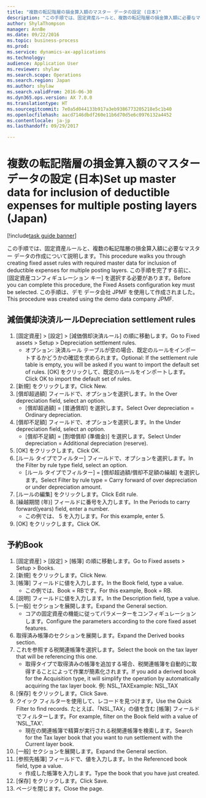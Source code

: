 ```yaml
--- 
title: "複数の転記階層の損金算入額のマスター データの設定 (日本)"
description: "この手順では、固定資産ルールと、複数の転記階層の損金算入額に必要なマスター データの作成について説明します。"
author: ShylaThompson
manager: AnnBe
ms.date: 09/22/2016
ms.topic: business-process
ms.prod: 
ms.service: dynamics-ax-applications
ms.technology: 
audience: Application User
ms.reviewer: shylaw
ms.search.scope: Operations
ms.search.region: Japan
ms.author: shylaw
ms.search.validFrom: 2016-06-30
ms.dyn365.ops.version: AX 7.0.0
ms.translationtype: HT
ms.sourcegitcommit: 7e0a5d044133b917a3eb9386773205218e5c1b40
ms.openlocfilehash: aacd7146dbdf260e11b6d70d5e6c0976132a4452
ms.contentlocale: ja-jp
ms.lasthandoff: 09/29/2017

---
```

# <a name="set-up-master-data-for-inclusion-of-deductible-expenses-for-multiple-posting-layers-japan"></a><span data-ttu-id="31f79-103">複数の転記階層の損金算入額のマスター データの設定 (日本)</span><span class="sxs-lookup"><span data-stu-id="31f79-103">Set up master data for inclusion of deductible expenses for multiple posting layers (Japan)</span></span>

[!include[task guide banner](../../includes/task-guide-banner.md)]

<span data-ttu-id="31f79-104">この手順では、固定資産ルールと、複数の転記階層の損金算入額に必要なマスター データの作成について説明します。</span><span class="sxs-lookup"><span data-stu-id="31f79-104">This procedure walks you through creating fixed asset rules with required master data for inclusion of deductible expenses for multiple posting layers.</span></span> <span data-ttu-id="31f79-105">この手順を完了する前に、 [固定資産コンフィギュレーション キー] を選択する必要があります。</span><span class="sxs-lookup"><span data-stu-id="31f79-105">Before you can complete this procedure, the Fixed Assets configuration key must be selected.</span></span> <span data-ttu-id="31f79-106">この手順は、デモ データ会社 JPMF を使用して作成されました。</span><span class="sxs-lookup"><span data-stu-id="31f79-106">This procedure was created using the demo data company JPMF.</span></span>


## <a name="depreciation-settlement-rules"></a><span data-ttu-id="31f79-107">減価償却決済ルール</span><span class="sxs-lookup"><span data-stu-id="31f79-107">Depreciation settlement rules</span></span>
1. <span data-ttu-id="31f79-108">[固定資産] > [設定] > [減価償却決済ルール] の順に移動します。</span><span class="sxs-lookup"><span data-stu-id="31f79-108">Go to Fixed assets > Setup > Depreciation settlement rules.</span></span>
    * <span data-ttu-id="31f79-109">オプション: 決済ルール テーブルが空の場合、既定のルールをインポートするかどうかの確認を求められます。</span><span class="sxs-lookup"><span data-stu-id="31f79-109">Optional: If the settlement rule table is empty, you will be asked if you want to import the default set of rules.</span></span> <span data-ttu-id="31f79-110">[OK] をクリックして、既定のルールをインポートします。</span><span class="sxs-lookup"><span data-stu-id="31f79-110">Click OK to import the default set of rules.</span></span>  
2. <span data-ttu-id="31f79-111">[新規] をクリックします。</span><span class="sxs-lookup"><span data-stu-id="31f79-111">Click New.</span></span>
3. <span data-ttu-id="31f79-112">[償却超過額] フィールドで、オプションを選択します。</span><span class="sxs-lookup"><span data-stu-id="31f79-112">In the Over depreciation field, select an option.</span></span>
    * <span data-ttu-id="31f79-113">[償却超過額] = [普通償却] を選択します。</span><span class="sxs-lookup"><span data-stu-id="31f79-113">Select Over depreciation = Ordinary depreciation.</span></span>  
4. <span data-ttu-id="31f79-114">[償却不足額] フィールドで、オプションを選択します。</span><span class="sxs-lookup"><span data-stu-id="31f79-114">In the Under depreciation field, select an option.</span></span>
    * <span data-ttu-id="31f79-115">[償却不足額] = [割増償却 (準備金)] を選択します。</span><span class="sxs-lookup"><span data-stu-id="31f79-115">Select Under depreciation = Additional depreciation (reserve).</span></span>  
5. <span data-ttu-id="31f79-116">[OK] をクリックします。</span><span class="sxs-lookup"><span data-stu-id="31f79-116">Click OK.</span></span>
6. <span data-ttu-id="31f79-117">[ルール タイプでフィルター] フィールドで、オプションを選択します。</span><span class="sxs-lookup"><span data-stu-id="31f79-117">In the Filter by rule type field, select an option.</span></span>
    * <span data-ttu-id="31f79-118">[ルール タイプでフィルター] = [償却超過額/償却不足額の繰越] を選択します。</span><span class="sxs-lookup"><span data-stu-id="31f79-118">Select Filter by rule type = Carry forward of over depreciation or under depreciation amount.</span></span>  
7. <span data-ttu-id="31f79-119">[ルールの編集] をクリックします。</span><span class="sxs-lookup"><span data-stu-id="31f79-119">Click Edit rule.</span></span>
8. <span data-ttu-id="31f79-120">[繰越期間 (年)] フィールドに番号を入力します。</span><span class="sxs-lookup"><span data-stu-id="31f79-120">In the Periods to carry forward(years) field, enter a number.</span></span>
    * <span data-ttu-id="31f79-121">この例では、 5 を入力します。</span><span class="sxs-lookup"><span data-stu-id="31f79-121">For this example, enter 5.</span></span>  
9. <span data-ttu-id="31f79-122">[OK] をクリックします。</span><span class="sxs-lookup"><span data-stu-id="31f79-122">Click OK.</span></span>

## <a name="book"></a><span data-ttu-id="31f79-123">予約</span><span class="sxs-lookup"><span data-stu-id="31f79-123">Book</span></span>
1. <span data-ttu-id="31f79-124">[固定資産] > [設定] > [帳簿] の順に移動します。</span><span class="sxs-lookup"><span data-stu-id="31f79-124">Go to Fixed assets > Setup > Books.</span></span>
2. <span data-ttu-id="31f79-125">[新規] をクリックします。</span><span class="sxs-lookup"><span data-stu-id="31f79-125">Click New.</span></span>
3. <span data-ttu-id="31f79-126">[帳簿] フィールドに値を入力します。</span><span class="sxs-lookup"><span data-stu-id="31f79-126">In the Book field, type a value.</span></span>
    * <span data-ttu-id="31f79-127">この例では、Book = RBです。</span><span class="sxs-lookup"><span data-stu-id="31f79-127">For this example, Book = RB.</span></span>  
4. <span data-ttu-id="31f79-128">[説明] フィールドに値を入力します。</span><span class="sxs-lookup"><span data-stu-id="31f79-128">In the Description field, type a value.</span></span>
5. <span data-ttu-id="31f79-129">[一般] セクションを展開します。</span><span class="sxs-lookup"><span data-stu-id="31f79-129">Expand the General section.</span></span>
    * <span data-ttu-id="31f79-130">コアの固定資産の機能に従ってパラメーターをコンフィギュレーションします。</span><span class="sxs-lookup"><span data-stu-id="31f79-130">Configure the parameters according to the core fixed asset features.</span></span>  
6. <span data-ttu-id="31f79-131">取得済み帳簿のセクションを展開します。</span><span class="sxs-lookup"><span data-stu-id="31f79-131">Expand the Derived books section.</span></span>
7. <span data-ttu-id="31f79-132">これを参照する税関連帳簿を選択します。</span><span class="sxs-lookup"><span data-stu-id="31f79-132">Select the book on the tax layer that will be referencing this one.</span></span>
    * <span data-ttu-id="31f79-133">取得タイプで取得済みの帳簿を追加する場合、税関連帳簿を自動的に取得することによって作業が簡素化されます。</span><span class="sxs-lookup"><span data-stu-id="31f79-133">If you add a derived book for the Acquisition type, it will simplify the operation by automatically acquiring the tax layer book.</span></span>  <span data-ttu-id="31f79-134">例: NSL_TAX</span><span class="sxs-lookup"><span data-stu-id="31f79-134">Example: NSL_TAX</span></span>  
8. <span data-ttu-id="31f79-135">[保存] をクリックします。</span><span class="sxs-lookup"><span data-stu-id="31f79-135">Click Save.</span></span>
9. <span data-ttu-id="31f79-136">クイック フィルターを使用して、レコードを見つけます。</span><span class="sxs-lookup"><span data-stu-id="31f79-136">Use the Quick Filter to find records.</span></span> <span data-ttu-id="31f79-137">たとえば、「NSL_TAX」の値を含む [帳簿] フィールドでフィルターします。</span><span class="sxs-lookup"><span data-stu-id="31f79-137">For example, filter on the Book field with a value of 'NSL_TAX'.</span></span>
    * <span data-ttu-id="31f79-138">現在の関連帳簿で精算が実行される税関連帳簿を検索します。</span><span class="sxs-lookup"><span data-stu-id="31f79-138">Search for the Tax layer book that you want to run settlement with the Current layer book.</span></span>  
10. <span data-ttu-id="31f79-139">[一般] セクションを展開します。</span><span class="sxs-lookup"><span data-stu-id="31f79-139">Expand the General section.</span></span>
11. <span data-ttu-id="31f79-140">[参照先帳簿] フィールドで、値を入力します。</span><span class="sxs-lookup"><span data-stu-id="31f79-140">In the Referenced book field, type a value.</span></span>
    * <span data-ttu-id="31f79-141">作成した帳簿を入力します。</span><span class="sxs-lookup"><span data-stu-id="31f79-141">Type the book that you have just created.</span></span>  
12. <span data-ttu-id="31f79-142">[保存] をクリックします。</span><span class="sxs-lookup"><span data-stu-id="31f79-142">Click Save.</span></span>
13. <span data-ttu-id="31f79-143">ページを閉じます。</span><span class="sxs-lookup"><span data-stu-id="31f79-143">Close the page.</span></span>


